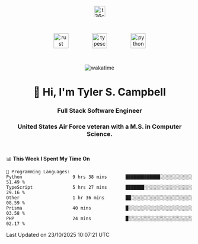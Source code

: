 <p align="center">
<a href="https://www.linkedin.com/in/t36campbell" target="blank"><img align="center" src="https://ik.imagekit.io/t36campbell/Portfolio/linkedin.png.original_m8bbGgPh6.png" alt="t36campbell" height="30" width="30" /></a>
</p>
<p align="center">
    <img src="https://rustacean.net/assets/rustacean-orig-noshadow.svg" alt="rust" width="40" height="40" style="margin: 6%;" />
    <img src="https://cdn.worldvectorlogo.com/logos/typescript.svg" alt="typescript" width="40" height="40" style="margin: 6%;" />
    <img src="https://cdn.worldvectorlogo.com/logos/python-5.svg" alt="python" width="40" height="40" style="margin: 6%;" />
</p>
<div align="center">
  
  ![wakatime](https://wakatime.com/badge/user/738aac7f-8868-4bc3-a1df-4c36703ee4b6.svg)
  
</div>

<h1 align="center">👋 Hi, I'm Tyler S. Campbell</h1>
<h3 align="center">Full Stack Software Engineer</h3>
<h3 align="center">United States Air Force veteran with a M.S. in Computer Science.</h3>
<br>

<!--START_SECTION:waka-->
📊 **This Week I Spent My Time On** 

```text
💬 Programming Languages: 
Python                   9 hrs 38 mins       █████████████░░░░░░░░░░░░   51.49 % 
TypeScript               5 hrs 27 mins       ███████░░░░░░░░░░░░░░░░░░   29.16 % 
Other                    1 hr 36 mins        ██░░░░░░░░░░░░░░░░░░░░░░░   08.59 % 
Prisma                   40 mins             █░░░░░░░░░░░░░░░░░░░░░░░░   03.58 % 
PHP                      24 mins             █░░░░░░░░░░░░░░░░░░░░░░░░   02.17 % 
```


 Last Updated on 23/10/2025 10:07:21 UTC
<!--END_SECTION:waka-->
